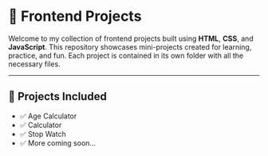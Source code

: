 # 🚀 Frontend Projects

Welcome to my collection of frontend projects built using **HTML**, **CSS**, and **JavaScript**. This repository showcases mini-projects created for learning, practice, and fun. Each project is contained in its own folder with all the necessary files.

---

## 📁 Projects Included

- ✅ Age Calculator  
- ✅ Calculator
- ✅ Stop Watch
- ✅ More coming soon...
